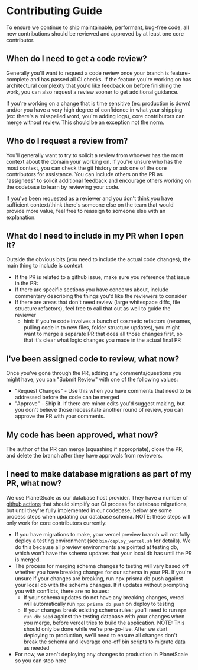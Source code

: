 # Contributing Guide

To ensure we continue to ship maintainable, performant, bug-free code, all new contributions should be reviewed and approved by at least one core contributor.

## When do I need to get a code review?

Generally you'll want to request a code review once your branch is feature-complete and has passed all CI checks. If the feature you're working on has architectural complexity that you'd like feedback on before finishing the work, you can also request a review sooner to get additional guidance.

If you're working on a change that is time sensitive (ex: production is down) and/or you have a very high degree of confidence in what your shipping (ex: there's a misspelled word, you're adding logs), core contributors can merge without review. This should be an exception not the norm.

## Who do I request a review from?

You'll generally want to try to solicit a review from whoever has the most context about the domain your working on. If you're unsure who has the most context, you can check the git history or ask one of the core contributors for assistance. You can include others on the PR as "assignees" to solicit additional feedback and encourage others working on the codebase to learn by reviewing your code.

If you've been requested as a reviewer and you don't think you have sufficient context/think there's someone else on the team that would provide more value, feel free to reassign to someone else with an explanation.

## What do I need to include in my PR when I open it?

Outside the obvious bits (you need to include the actual code changes), the main thing to include is context:

- If the PR is related to a github issue, make sure you reference that issue in the PR:
- If there are specific sections you have concerns about, include commentary describing the things you'd like the reviewers to consider
- If there are areas that don't need review (large whitespace diffs, file structure refactors), feel free to call that out as well to guide the reviewer
  - hint: if you're code involves a bunch of cosmetic refactors (renames, pulling code in to new files, folder structure updates), you might want to merge a separate PR that does all those changes first, so that it's clear what logic changes you made in the actual final PR

## I've been assigned code to review, what now?

Once you've gone through the PR, adding any comments/questions you might have, you can "Submit Review" with one of the following values:

- "Request Changes" - Use this when you have comments that need to be addressed before the code can be merged
- "Approve" - Ship it. If there are minor edits you'd suggest making, but you don't believe those necessitate another round of review, you can approve the PR with your comments.

## My code has been approved, what now?

The author of the PR can merge (squashing if appropriate), close the PR, and delete the branch after they have approvals from reviewers.

## I need to make database migrations as part of my PR, what now?

We use PlanetScale as our database host provider. They have a number of [github actions](https://planetscale.com/blog/announcing-the-planetscale-github-actions) that should simplify our CI process for database migrations, but until they're fully implemented in our codebase, below are some process steps when updating our database schema. NOTE: these steps will only work for core contributors currently:

- If you have migrations to make, your vercel preview branch will not fully deploy a testing environment (see `bin/deploy_vercel.sh` for details). We do this because all preview environments are pointed at testing db, which won't have the schema updates that your local db has until the PR is merged.
- The process for merging schema changes to testing will vary based off whether you have breaking changes for our schema in your PR. If you're unsure if your changes are breaking, run npx prisma db push against your local db with the schema changes. If it updates without prompting you with conflicts, there are no issues:
  - If your schema updates do not have any breaking changes, vercel will automatically run `npx prisma db push` on deploy to testing
  - If your changes break existing schema rules: you'll need to run `npm run db:seed` against the testing database with your changes when you merge, before vercel tries to build the application. NOTE: This should only be done while we're pre-go-live. After we start deploying to production, we'll need to ensure all changes don't break the schema and leverage one-off bin scripts to migrate data as needed
- For now, we aren't deploying any changes to production in PlanetScale so you can stop here
